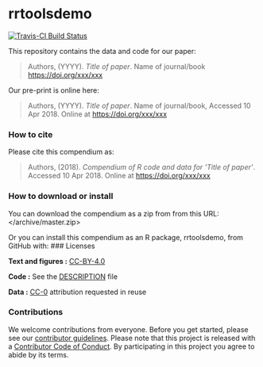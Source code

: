 
<!-- README.md is generated from README.Rmd. Please edit that file -->
rrtoolsdemo
===========

[![Travis-CI Build Status](https://travis-ci.org/annakrystalli/rrtoolsdemo.svg?branch=master)](https://travis-ci.org/annakrystalli/rrtoolsdemo)

This repository contains the data and code for our paper:

> Authors, (YYYY). *Title of paper*. Name of journal/book <https://doi.org/xxx/xxx>

Our pre-print is online here:

> Authors, (YYYY). *Title of paper*. Name of journal/book, Accessed 10 Apr 2018. Online at <https://doi.org/xxx/xxx>

### How to cite

Please cite this compendium as:

> Authors, (2018). *Compendium of R code and data for 'Title of paper'*. Accessed 10 Apr 2018. Online at <https://doi.org/xxx/xxx>

### How to download or install

You can download the compendium as a zip from from this URL: </archive/master.zip>

Or you can install this compendium as an R package, rrtoolsdemo, from GitHub with: \#\#\# Licenses

**Text and figures :** [CC-BY-4.0](http://creativecommons.org/licenses/by/4.0/)

**Code :** See the [DESCRIPTION](DESCRIPTION) file

**Data :** [CC-0](http://creativecommons.org/publicdomain/zero/1.0/) attribution requested in reuse

### Contributions

We welcome contributions from everyone. Before you get started, please see our [contributor guidelines](CONTRIBUTING.md). Please note that this project is released with a [Contributor Code of Conduct](CONDUCT.md). By participating in this project you agree to abide by its terms.
